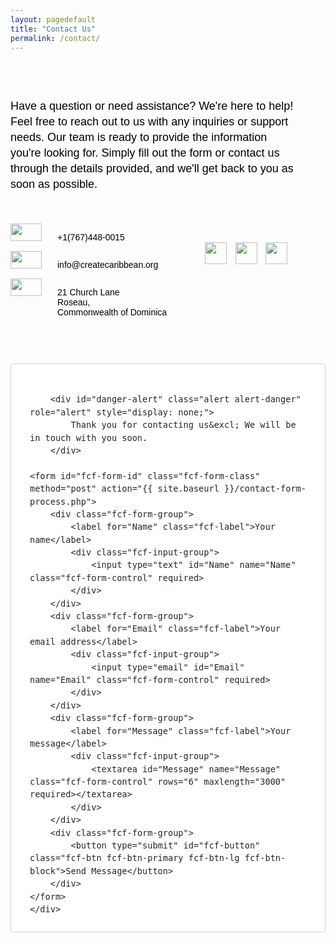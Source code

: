 ```yaml
---
layout: pagedefault
title: "Contact Us"
permalink: /contact/
---
```


<html>
<head>
    <meta charset="utf-8">
    <meta name="viewport" content="width=device-width, initial-scale=1, shrink-to-fit=no">
    <title>contact form</title>
</head>

<body>

<div class="row">

<div class="col-sm-4">
<div class="contact_us_green">
  <div class="responsive-container-block big-container">
    <div class="responsive-container-block container">
      <div class="responsive-cell-block wk-tab-12 wk-mobile-12 wk-desk-5 wk-ipadp-10" id="ifgi">
        <div class="container-box">
          <div class="text-content">
            <p class="text-blk contactus-subhead">
              Have a question or need assistance? We're here to help! Feel free to reach out to us with any inquiries or support needs. Our team is ready to provide the information you're looking for. Simply fill out the form or contact us through the details provided, and we'll get back to you as soon as possible.
            </p>
          </div>
          <div class="workik-contact-bigbox">
            <div class="workik-contact-box">
              <div class="phone text-box">
                <img class="contact-svg" src="https://workik-widget-assets.s3.amazonaws.com/widget-assets/images/ET21.jpg">
                <p class="contact-text">
                  +1(767)448-0015
                </p>
              </div>
              <div class="address text-box">
                <img class="contact-svg" src="https://workik-widget-assets.s3.amazonaws.com/widget-assets/images/ET22.jpg">
                <p class="contact-text">
                 info@createcaribbean.org
                </p>
              </div>
              <div class="mail text-box">
                <img class="contact-svg" src="https://workik-widget-assets.s3.amazonaws.com/widget-assets/images/ET23.jpg">
                <p class="contact-text">
                  21 Church Lane <br>
                  Roseau,<br>
                  Commonwealth of Dominica
                </p>
              </div>
            </div>
            <div class="social-media-links">
              <a href="https://x.com/CreateCaribbean?ref_src=twsrc%5Egoogle%7Ctwcamp%5Eserp%7Ctwgr%5Eauthor" target="_blank">
                <img class="social-svg" id="i706n" src="https://workik-widget-assets.s3.amazonaws.com/widget-assets/images/gray-twitter.svg">
              </a>
              <a href="//www.instagram.com/createcaribbean/" target="_blank">
                <img class="social-svg" id="ib9ve" src="https://workik-widget-assets.s3.amazonaws.com/widget-assets/images/gray-insta.svg">
              </a>
              <a href="https://www.facebook.com/createcaribbean/" target="_blank">
                <img class="social-svg" id="ie9fx" src="https://workik-widget-assets.s3.amazonaws.com/widget-assets/images/gray-fb.svg">
              </a>
            </div>
          </div>
        </div>
      </div>
    </div>
  </div>
</div>
</div>

<div class="col-sm-8">
<div class="fcf-body">
    <div id="fcf-form">
		<div id="success-alert" class="alert alert-success" role="alert" style="display: none;">
			Thank you for contacting us&excl; We will be in touch with you soon.
		</div>

		<div id="danger-alert" class="alert alert-danger" role="alert" style="display: none;">
			Thank you for contacting us&excl; We will be in touch with you soon.
		</div>

    <form id="fcf-form-id" class="fcf-form-class" method="post" action="{{ site.baseurl }}/contact-form-process.php">
        <div class="fcf-form-group">
            <label for="Name" class="fcf-label">Your name</label>
            <div class="fcf-input-group">
                <input type="text" id="Name" name="Name" class="fcf-form-control" required>
            </div>
        </div>
        <div class="fcf-form-group">
            <label for="Email" class="fcf-label">Your email address</label>
            <div class="fcf-input-group">
                <input type="email" id="Email" name="Email" class="fcf-form-control" required>
            </div>
        </div>
        <div class="fcf-form-group">
            <label for="Message" class="fcf-label">Your message</label>
            <div class="fcf-input-group">
                <textarea id="Message" name="Message" class="fcf-form-control" rows="6" maxlength="3000" required></textarea>
            </div>
        </div>
        <div class="fcf-form-group">
            <button type="submit" id="fcf-button" class="fcf-btn fcf-btn-primary fcf-btn-lg fcf-btn-block">Send Message</button>
        </div>
    </form>
    </div>
</div>
</div>

</div>

</body>
</html>

<style>
    #fcf-form {
    display:block;
}

.fcf-body {
    margin: 0;
    font-family: -apple-system, Arial, sans-serif;
    font-size: 1rem;
    font-weight: 400;
    line-height: 1.5;
    color: #212529;
    text-align: left;
    background-color: #fff;
    padding: 30px;
    padding-bottom: 10px;
    border: 1px solid #ced4da;
    border-radius: 0.25rem;
    max-width: 100%;
}

.fcf-form-group {
    margin-bottom: 1rem;
}

.fcf-input-group {
    position: relative;
    display: -ms-flexbox;
    display: flex;
    -ms-flex-wrap: wrap;
    flex-wrap: wrap;
    -ms-flex-align: stretch;
    align-items: stretch;
    width: 100%;
}

.fcf-form-control {
    display: block;
    width: 100%;
    height: calc(1.5em + 0.75rem + 2px);
    padding: 0.375rem 0.75rem;
    font-size: 1rem;
    font-weight: 400;
    line-height: 1.5;
    color: #495057;
    background-color: #fff;
    background-clip: padding-box;
    border: 1px solid #ced4da;
    outline: none;
    border-radius: 0.25rem;
    transition: border-color 0.15s ease-in-out, box-shadow 0.15s ease-in-out;
}

.fcf-form-control:focus {
    border: 1px solid #313131;
}

select.fcf-form-control[size], select.fcf-form-control[multiple] {
    height: auto;
}

textarea.fcf-form-control {
    font-family: -apple-system, Arial, sans-serif;
    height: auto;
}

label.fcf-label {
    display: inline-block;
    margin-bottom: 0.5rem;
}

.fcf-credit {
    padding-top: 10px;
    font-size: 0.9rem;
    color: #545b62;
}

.fcf-credit a {
    color: #545b62;
    text-decoration: underline;
}

.fcf-credit a:hover {
    color: #0056b3;
    text-decoration: underline;
}

.fcf-btn {
    display: inline-block;
    font-weight: 400;
    color: #212529;
    text-align: center;
    vertical-align: middle;
    cursor: pointer;
    -webkit-user-select: none;
    -moz-user-select: none;
    -ms-user-select: none;
    user-select: none;
    background-color: transparent;
    border: 1px solid transparent;
    padding: 0.375rem 0.75rem;
    font-size: 1rem;
    line-height: 1.5;
    border-radius: 0.25rem;
    transition: color 0.15s ease-in-out, background-color 0.15s ease-in-out, border-color 0.15s ease-in-out, box-shadow 0.15s ease-in-out;
}

@media (prefers-reduced-motion: reduce) {
    .fcf-btn {
        transition: none;
    }
}

.fcf-btn:hover {
    color: #212529;
    text-decoration: none;
}

.fcf-btn:focus, .fcf-btn.focus {
    outline: 0;
    box-shadow: 0 0 0 0.2rem rgba(0, 123, 255, 0.25);
}

.fcf-btn-primary {
    color: #000;
    background-color: rgba(255, 188, 87, 0.65);
    border-color: rgba(255, 188, 87, 0.65);
}

.fcf-btn-primary:hover {
    color: #000;
    background-color: rgba(255, 188, 87, 0.65);
    border-color: rgba(255, 188, 87, 0.65);
}

.fcf-btn-primary:focus, .fcf-btn-primary.focus {
    color: #fff;
    background-color: #0069d9;
    border-color: #0062cc;
    box-shadow: 0 0 0 0.2rem rgba(38, 143, 255, 0.5);
}

.fcf-btn-lg, .fcf-btn-group-lg>.fcf-btn {
    padding: 0.5rem 1rem;
    font-size: 1.25rem;
    line-height: 1.5;
    border-radius: 0.3rem;
}

.fcf-btn-block {
    display: block;
    width: 35%;
    margin: 0 auto;
}

.fcf-btn-block+.fcf-btn-block {
    margin-top: 0.5rem;
}

input[type="submit"].fcf-btn-block, input[type="reset"].fcf-btn-block, input[type="button"].fcf-btn-block {
    width: 100%;
}


/* LEFT SIDE */

.contact_us_green * {
  font-family: Nunito, sans-serif;
}

.contact_us_green .responsive-container-block {
  min-height: 75px;
  height: fit-content;
  width: 100%;
  display: flex;
  flex-wrap: wrap;
  justify-content: flex-start;
  margin-top: 0px;
  margin-right: auto;
  margin-bottom: 0px;
  margin-left: auto;
}

.contact_us_green input:focus {
  outline-color: initial;
  outline-style: none;
  outline-width: initial;
}

.contact_us_green textarea:focus {
  outline-color: initial;
  outline-style: none;
  outline-width: initial;
}

.contact_us_green .text-blk {
  margin-top: 0px;
  margin-right: 0px;
  margin-bottom: 0px;
  margin-left: 0px;
  line-height: 25px;
}

.contact_us_green .responsive-cell-block {
  min-height: 75px;
}

.contact_us_green .responsive-container-block.container {
  max-width: 1320px;
  margin-top: 0px;
  margin-right: auto;
  margin-bottom: 60px;
  margin-left: auto;
}

.contact_us_green .responsive-container-block.big-container {
  padding-top: 0px;
  padding-bottom: 0px;
}

.contact_us_green .text-blk.contactus-head {
  font-size: 40px;
  line-height: 50px;
  font-weight: 700;
  margin-top: 0px;
  margin-right: 0px;
  margin-bottom: 10px;
  margin-left: 0px;
}

.contact_us_green .text-blk.contactus-subhead {
  max-width: 385px;
  color: #000;
  font-size: 18px;
  margin-top: 0px;
  margin-right: 0px;
  margin-bottom: 50px;
  margin-left: 0px;
}

.contact_us_green .contact-svg {
  padding-top: 0px;
  padding-right: 25px;
  padding-bottom: 0px;
  padding-left: 0px;
  width: 50px;
  height: 28px;
}

.contact_us_green .social-media-links {
  margin-top: 30px;
  margin-right: auto;
  margin-bottom: 0px;
  margin-left: auto;
  width: 160px;
  display: flex;
  justify-content: space-evenly;
}

.contact_us_green .social-svg {
  width: 35px;
  height: 35px;
}

.contact_us_green .text-box {
  display: flex;
  margin-top: 0px;
  margin-right: 0px;
  margin-bottom: 0px;
  margin-left: 0px;
}

.contact_us_green .contact-text {
  color: #000;
}

.contact_us_green .input {
  height: 50px;
  width: 90%;
  border-top-width: 2.5px;
  border-right-width: 2.5px;
  border-bottom-width: 2.5px;
  border-left-width: 2.5px;
  border-top-style: solid;
  border-right-style: solid;
  border-bottom-style: solid;
  border-left-style: solid;
  border-top-color: #a2a2a2;
  border-right-color: #a2a2a2;
  border-bottom-color: #a2a2a2;
  border-left-color: #a2a2a2;
  border-image-source: initial;
  border-image-slice: initial;
  border-image-width: initial;
  border-image-outset: initial;
  border-image-repeat: initial;
  border-top-left-radius: 5px;
  border-top-right-radius: 5px;
  border-bottom-right-radius: 5px;
  border-bottom-left-radius: 5px;
  font-size: 16px;
  padding-top: 5px;
  padding-right: 15px;
  padding-bottom: 5px;
  padding-left: 15px;
}

.contact_us_green .textinput {
  height: 200px;
  width: 95%;
  border-top-width: 2px;
  border-right-width: 2px;
  border-bottom-width: 2px;
  border-left-width: 2px;
  border-top-style: solid;
  border-right-style: solid;
  border-bottom-style: solid;
  border-left-style: solid;
  border-top-color: #a2a2a2;
  border-right-color: #a2a2a2;
  border-bottom-color: #a2a2a2;
  border-left-color: #a2a2a2;
  border-image-source: initial;
  border-image-slice: initial;
  border-image-width: initial;
  border-image-outset: initial;
  border-image-repeat: initial;
  border-top-left-radius: 5px;
  border-top-right-radius: 5px;
  border-bottom-right-radius: 5px;
  border-bottom-left-radius: 5px;
  font-size: 16px;
  padding-top: 20px;
  padding-right: 30px;
  padding-bottom: 20px;
  padding-left: 20px;
}

.contact_us_green .submit-btn {
  min-width: 290px;
  height: 60px;
  background-color: #1c3b28;
  font-size: 18px;
  font-weight: 700;
  color: white;
  border-top-width: 2px;
  border-right-width: 2px;
  border-bottom-width: 2px;
  border-left-width: 2px;
  border-top-style: none;
  border-right-style: none;
  border-bottom-style: none;
  border-left-style: none;
  border-top-color: #767676;
  border-right-color: #767676;
  border-bottom-color: #767676;
  border-left-color: #767676;
  border-image-source: initial;
  border-image-slice: initial;
  border-image-width: initial;
  border-image-outset: initial;
  border-image-repeat: initial;
  border-top-left-radius: 5px;
  border-top-right-radius: 5px;
  border-bottom-right-radius: 5px;
  border-bottom-left-radius: 5px;
  margin-top: 0px;
  margin-right: auto;
  margin-bottom: 0px;
  margin-left: auto;
  cursor: pointer;
}

.contact_us_green .btn-wrapper {
  display: flex;
  justify-content: center;
}

.contact_us_green .text-blk.input-title {
  font-size: 18px;
  font-weight: 600;
  line-height: 28px;
  margin-top: 0px;
  margin-right: 0px;
  margin-bottom: 15px;
  margin-left: 0px;
}

.contact_us_green .responsive-cell-block.wk-ipadp-6.wk-tab-12.wk-mobile-12.wk-desk-6 {
  margin-top: 0px;
  margin-right: 0px;
  margin-bottom: 30px;
  margin-left: 0px;
}

.contact_us_green .responsive-cell-block.wk-tab-12.wk-mobile-12.wk-desk-5.wk-ipadp-10 {
  padding-top: 0px;
  padding-right: 0px;
  padding-bottom: 0px;
  display: flex;
  flex-direction: column;
  align-items: center;
}

.contact_us_green .head-text-box {
  display: none;
}

.contact_us_green .line {
  border-right-width: 1.8px;
  border-right-style: solid;
  border-right-color: #a2a2a2;
}

.contact_us_green .responsive-cell-block.wk-tab-12.wk-mobile-12.wk-desk-7.wk-ipadp-10.line {
  padding-top: 0px;
  padding-right: 20px;
  padding-bottom: 0px;
  padding-left: 0px;
}

@media (max-width: 1024px) {
  .contact_us_green .responsive-container-block.container {
    justify-content: center;
  }

  .contact_us_green .text-blk.contactus-subhead {
    max-width: 90%;
  }

  .contact_us_green .head-text-box {
    display: block;
  }

  .contact_us_green .responsive-cell-block.wk-tab-12.wk-mobile-12.wk-desk-7.wk-ipadp-10.line {
    padding-top: 0px;
    padding-right: 20px;
    padding-bottom: 60px;
    padding-left: 0px;
  }

  .contact_us_green .line {
    border-right-width: initial;
    border-right-style: none;
    border-right-color: initial;
    border-bottom-width: 1.8px;
    border-bottom-style: solid;
    border-bottom-color: #a2a2a2;
  }

  .contact_us_green .responsive-cell-block.wk-tab-12.wk-mobile-12.wk-desk-5.wk-ipadp-10 {
    margin-top: 60px;
    margin-right: 0px;
    margin-bottom: 0px;
    margin-left: 0px;
  }

  .contact_us_green .workik-contact-bigbox {
    display: flex;
  }

  .contact_us_green .responsive-cell-block.wk-tab-12.wk-mobile-12.wk-desk-5.wk-ipadp-10 {
    padding-top: 0px;
    padding-right: 0px;
    padding-bottom: 0px;
    padding-left: 0px;
  }
}

@media (max-width: 768px) {
  .contact_us_green .text-content {
    display: none;
  }

  .contact_us_green .input {
    width: 100%;
  }

  .contact_us_green .textinput {
    width: 100%;
  }

  .contact_us_green .text-blk.contactus-head {
    font-size: 30px;
  }
}

@media (max-width: 500px) {
  .contact_us_green .responsive-container-block.big-container {
    padding-top: 0px;
    padding-bottom: 0px;
  }

  .contact_us_green .workik-contact-bigbox {
    display: block;
  }

  .contact_us_green .text-blk.input-title {
    font-size: 16px;
  }

  .contact_us_green .text-blk.contactus-head {
    font-size: 26px;
  }

  .contact_us_green .text-blk.contactus-subhead {
    font-size: 16px;
    line-height: 23px;
  }

  .contact_us_green .input {
    height: 45px;
  }

  .contact_us_green .responsive-cell-block.wk-ipadp-6.wk-tab-12.wk-mobile-12.wk-desk-6 {
    margin: 0 0 25px 0;
  }
}

</style>

<script>
	$( document ).ready(function() {
		var queryString = window.location.search;

		var urlParams = new URLSearchParams(queryString);

		var response = urlParams.get('response');

		if (response.length) {
			if (response == "success") {
				$('#success-alert').show();
			}
		}
	});
</script>